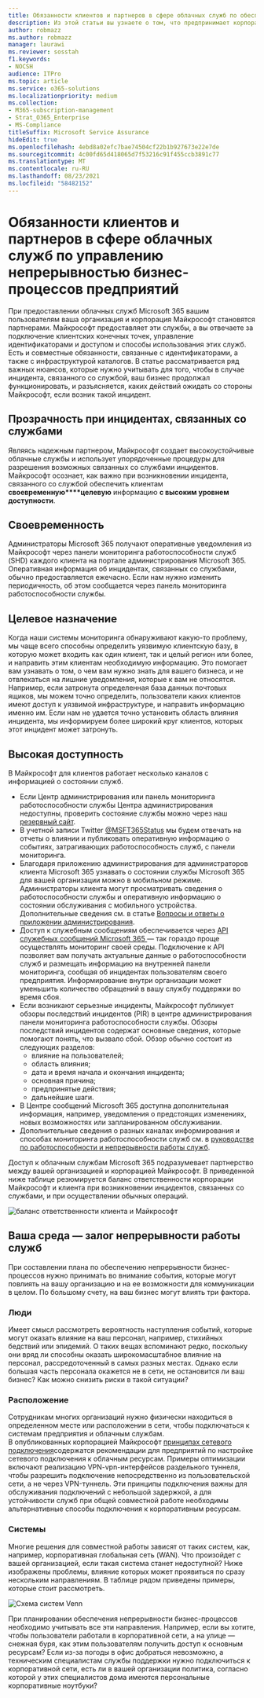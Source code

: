 ```yaml
---
title: Обязанности клиентов и партнеров в сфере облачных служб по обеспечению непрерывности бизнес-процессов предприятий
description: Из этой статьи вы узнаете о том, что предпринимает корпорация Майкрософт, когда возникает инцидент, связанный с какой-либо ее службой. Это позволит вам оптимизировать свои планы по обеспечению непрерывности бизнес-процессов.
author: robmazz
ms.author: robmazz
manager: laurawi
ms.reviewer: sosstah
f1.keywords:
- NOCSH
audience: ITPro
ms.topic: article
ms.service: o365-solutions
ms.localizationpriority: medium
ms.collection:
- M365-subscription-management
- Strat_O365_Enterprise
- MS-Compliance
titleSuffix: Microsoft Service Assurance
hideEdit: true
ms.openlocfilehash: 4ebd8a02efc7bae74504cf22b1b927673e22e7de
ms.sourcegitcommit: 4c00fd65d418065d7f53216c91f455ccb3891c77
ms.translationtype: MT
ms.contentlocale: ru-RU
ms.lasthandoff: 08/23/2021
ms.locfileid: "58482152"
---
```

# <a name="enterprise-business-continuity-management-customer-and-cloud-partner-responsibilities"></a>Обязанности клиентов и партнеров в сфере облачных служб по управлению непрерывностью бизнес-процессов предприятий

При предоставлении облачных служб Microsoft 365 вашим пользователям ваша организация и корпорация Майкрософт становятся партнерами. Майкрософт предоставляет эти службы, а вы отвечаете за подключение клиентских конечных точек, управление идентификаторами и доступом и способы использования этих служб. Есть и совместные обязанности, связанные с идентификаторами, а также с инфраструктурой каталогов. В статье рассматривается ряд важных нюансов, которые нужно учитывать для того, чтобы в случае инцидента, связанного со службой, ваш бизнес продолжал функционировать, и разъясняется, каких действий ожидать со стороны Майкрософт, если возник такой инцидент.

## <a name="transparency-during-service-incidents"></a>Прозрачность при инцидентах, связанных со службами

Являясь надежным партнером, Майкрософт создает высокоустойчивые облачные службы и использует упорядоченные процедуры для разрешения возможных связанных со службами инцидентов. Майкрософт осознает, как важно при возникновении инцидента, связанного со службой обеспечить клиентам **своевременную****целевую** информацию **с высоким уровнем доступности**.

## <a name="timely"></a>Своевременность

Администраторы Microsoft 365 получают оперативные уведомления из Майкрософт через панели мониторинга работоспособности служб (SHD) каждого клиента на портале администрирования Microsoft 365. Оперативная информация об инцидентах, связанных со службами, обычно предоставляется ежечасно. Если нам нужно изменить периодичность, об этом сообщается через панель мониторинга работоспособности службы.

## <a name="targeted"></a>Целевое назначение

Когда наши системы мониторинга обнаруживают какую-то проблему, мы чаще всего способны определить уязвимую клиентскую базу, в которую может входить как один клиент, так и целый регион или более, и направить этим клиентам необходимую информацию. Это помогает вам узнавать о том, о чем вам нужно знать для вашего бизнеса, и не отвлекаться на лишние уведомления, которые к вам не относятся. Например, если затронута определенная база данных почтовых ящиков, мы можем точно определить, пользователи каких клиентов имеют доступ к уязвимой инфраструктуре, и направить информацию именно им. Если нам не удается точно установить область влияния инцидента, мы информируем более широкий круг клиентов, которых этот инцидент может затронуть.

## <a name="highly-available"></a>Высокая доступность

В Майкрософт для клиентов работает несколько каналов с информацией о состоянии служб.

- Если Центр администрирования или панель мониторинга работоспособности службы Центра администрирования недоступны, проверить состояние службы можно через наш [резервный сайт](https://status.office365.com/).
- В учетной записи Twitter [@MSFT365Status](https://twitter.com/msft365status?lang=en) мы будем отвечать на отчеты о влиянии и публиковать оперативную информацию о событиях, затрагивающих работоспособность служб, с панели мониторинга.
- Благодаря приложению администрирования для администраторов клиента Microsoft 365 узнавать о состоянии службы Microsoft 365 для вашей организации можно в мобильном режиме. Администраторы клиента могут просматривать сведения о работоспособности службы и оперативную информацию о состоянии обслуживания с мобильного устройства. Дополнительные сведения см. в статье [Вопросы и ответы о приложении администрирования](/office365/admin/admin-overview/admin-mobile-app).
- Доступ к служебным сообщениям обеспечивается через [API служебных сообщений Microsoft 365 ](/office365/servicedescriptions/office-365-platform-service-description/service-health-and-continuity#office-365-service-communications-api)— так гораздо проще осуществлять мониторинг своей среды. Подключение к API позволяет вам получать актуальные данные о работоспособности служб и размещать информацию на внутренней панели мониторинга, сообщая об инцидентах пользователям своего предприятия. Информирование внутри организации может уменьшить количество обращений в вашу службу поддержки во время сбоя.
- Если возникают серьезные инциденты, Майкрософт публикует обзоры последствий инцидентов (PIR) в центре администрирования панели мониторинга работоспособности службы. Обзоры последствий инцидентов содержат основные сведения, которые помогают понять, что вызвало сбой. Обзор обычно состоит из следующих разделов:
    - влияние на пользователей;
    - область влияния;
    - дата и время начала и окончания инцидента;
    - основная причина;
    - предпринятые действия;
    - дальнейшие шаги.
- В Центре сообщений Microsoft 365 доступна дополнительная информация, например, уведомления о предстоящих изменениях, новых возможностях или запланированном обслуживании.
- Дополнительные сведения о разных каналах информирования и способах мониторинга работоспособности служб см. в [руководстве по работоспособности и непрерывности работы служб](/office365/servicedescriptions/office-365-platform-service-description/service-health-and-continuity).

Доступ к облачным службам Microsoft 365 подразумевает партнерство между вашей организацией и корпорацией Майкрософт. В приведенной ниже таблице резюмируется баланс ответственности корпорации Майкрософт и клиента при возникновении инцидентов, связанных со службами, и при осуществлении обычных операций.

![баланс ответственности клиента и Майкрософт](../media/responsibilities.png)

## <a name="your-environment---service-continuity"></a>Ваша среда — залог непрерывности работы служб

При составлении плана по обеспечению непрерывности бизнес-процессов нужно принимать во внимание события, которые могут повлиять на вашу организацию и на ее возможности для коммуникации в целом. По большому счету, на ваш бизнес могут влиять три фактора.

### <a name="people"></a>Люди

Имеет смысл рассмотреть вероятность наступления событий, которые могут оказать влияние на ваш персонал, например, стихийных бедствий или эпидемий. О таких вещах вспоминают редко, поскольку они вряд ли способны оказать широкомасштабное влияние на персонал, рассредоточенный в самых разных местах. Однако если большая часть персонала окажется не в сети, не остановится ли ваш бизнес? Как можно снизить риски в такой ситуации?

### <a name="location"></a>Расположение

Сотрудникам многих организаций нужно физически находиться в определенном месте или расположении в сети, чтобы подключаться к системам предприятия и облачным службам.  
В опубликованных корпорацией Майкрософт [принципах сетевого подключения](/microsoft-365/enterprise/microsoft-365-network-connectivity-principles)содержатся рекомендации для предприятий по настройке сетевого подключения к облачным ресурсам. Примеры оптимизации включают реализацию VPN-vpn-интерфейсов раздельного туннеля, чтобы разрешить подключение непосредственно из пользовательской сети, а не через VPN-туннель.  Эти принципы подключения важны для обслуживания подключений с небольшой задержкой, а для устойчивости служб при общей совместной работе необходимы альтернативные способы подключения к корпоративным ресурсам.

### <a name="systems"></a>Системы

Многие решения для совместной работы зависят от таких систем, как, например, корпоративная глобальная сеть (WAN). Что произойдет с вашей организацией, если такая система станет недоступной?
Ниже изображены проблемы, влияние которых может проявиться по сразу нескольким направлениям. В таблице рядом приведены примеры, которые стоит рассмотреть.

![Схема систем Venn](../media/venn-diagram.png)

При планировании обеспечения непрерывности бизнес-процессов необходимо учитывать все эти направления. Например, если вы хотите, чтобы пользователи работали в корпоративной сети, а на улице — снежная буря, как этим пользователям получить доступ к основным ресурсам? Если из-за погоды в офис добраться невозможно, а техническим специалистам службы поддержки нужно подключиться к корпоративной сети, есть ли в вашей организации политика, согласно которой у этих специалистов дома имеются персональные корпоративные ноутбуки?
